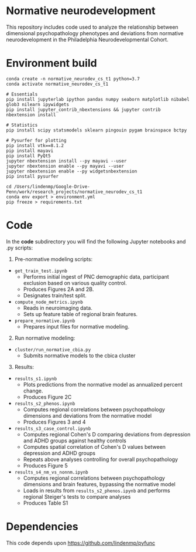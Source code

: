# Normative neurodevelopment
This repository includes code used to analyze the relationship between dimensional psychopathology phenotypes and deviations from normative neurodevelopment in the Philadelphia Neurodevelopmental Cohort.

# Environment build

    conda create -n normative_neurodev_cs_t1 python=3.7
    conda activate normative_neurodev_cs_t1

    # Essentials
    pip install jupyterlab ipython pandas numpy seaborn matplotlib nibabel glob3 nilearn ipywidgets
    pip install jupyter_contrib_nbextensions && jupyter contrib nbextension install

	# Statistics
	pip install scipy statsmodels sklearn pingouin pygam brainspace bctpy

	# Pysurfer for plotting
	pip install vtk==8.1.2
	pip install mayavi
	pip install PyQt5
	jupyter nbextension install --py mayavi --user
	jupyter nbextension enable --py mayavi --user
	jupyter nbextension enable --py widgetsnbextension
	pip install pysurfer

    cd /Users/lindenmp/Google-Drive-Penn/work/research_projects/normative_neurodev_cs_t1
    conda env export > environment.yml
	pip freeze > requirements.txt

# Code

In the **code** subdirectory you will find the following Jupyter notebooks and .py scripts:
1. Pre-normative modeling scripts:
- `get_train_test.ipynb`
	- Performs initial ingest of PNC demographic data, participant exclusion based on various quality control.
	- Produces Figures 2A and 2B.
	- Designates train/test split.
- `compute_node_metrics.ipynb`
	- Reads in neuroimaging data.
	- Sets up feature table of regional brain features.
- `prepare_normative.ipynb`
	- Prepares input files for normative modeling.

2. Run normative modeling:
- `cluster/run_normative_cbia.py`
	- Submits normative models to the cbica cluster

3. Results:
- `results_s1.ipynb`
	- Plots predictions from the normative model as annualized percent change.
	- Produces Figure 2C
- `results_s2_phenos.ipynb`
	- Computes regional correlations between psychopathology dimensions and deviations from the normative model
	- Produces Figures 3 and 4
- `results_s3_case_control.ipynb`
	- Computes regional Cohen's D comparing deviations from depression and ADHD groups against healthy controls
	- Computes spatial correlation of Cohen's D values between depression and ADHD groups
	- Repeats above analyses controlling for overall psychopathology
	- Produces Figure 5
- `results_s4_nm_vs_nonnm.ipynb`
	- Computes regional correlations between psychopathology dimensions and brain features, bypassing the normative model
	- Loads in results from `results_s2_phenos.ipynb` and performs regional Steiger's tests to compare analyses
	- Produces Table S1

# Dependencies

This code depends upon https://github.com/lindenmp/pyfunc
